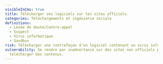 ```yaml
---
visibleInCms: true
title: Télécharger ses logiciels sur les sites officiels.
categories: Téléchargements et ingénierie sociale
definitions:
  - Levée de doute/Contre-appel
  - Suspect
  - Virus informatique
  - Sandbox
risk: Télécharger une contrefaçon d’un logiciel contenant un virus informatique.
vulnerability: Se rendre par inadvertance sur des sites non officiels pour y
  télécharger des contenus.
---
```

